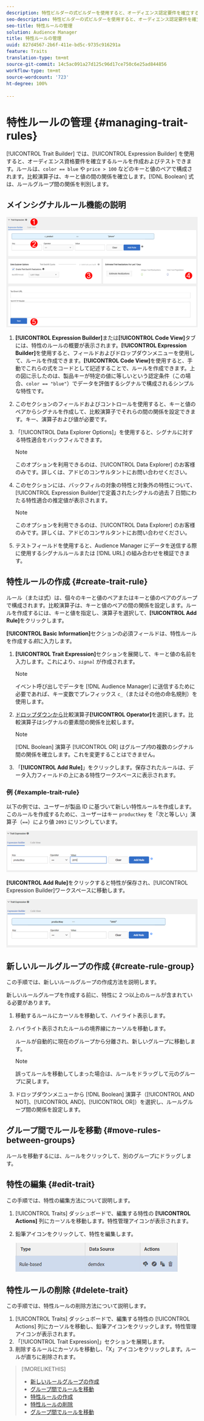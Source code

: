 ```yaml
---
description: 特性ビルダーの式ビルダーを使用すると、オーディエンス認定要件を確立するルールを作成およびテストできます。ルールは、「color == blue」または「price > 100」などのキーと値のペアで構成されます。比較演算子は、キーと値の間の関係を確立します。ブール式は、ルールグループ間の関係を判別します。
seo-description: 特性ビルダーの式ビルダーを使用すると、オーディエンス認定要件を確立するルールを作成およびテストできます。ルールは、「color == blue」または「price > 100」などのキーと値のペアで構成されます。比較演算子は、キーと値の間の関係を確立します。ブール式は、ルールグループ間の関係を判別します。
seo-title: 特性ルールの管理
solution: Audience Manager
title: 特性ルールの管理
uuid: 827d4567-2b6f-411e-bd5c-9735c916291a
feature: Traits
translation-type: tm+mt
source-git-commit: 14c5ac091a27d125c96d17ce750c6e25ad844856
workflow-type: tm+mt
source-wordcount: '723'
ht-degree: 100%

---
```



# 特性ルールの管理 {#managing-trait-rules}

[!UICONTROL Trait Builder] では、[!UICONTROL Expression Builder] を使用すると、オーディエンス資格要件を確立するルールを作成およびテストできます。ルールは、`color == blue` や `price > 100` などのキーと値のペアで構成されます。比較演算子は、キーと値の間の関係を確立します。[!DNL Boolean] 式は、ルールグループ間の関係を判別します。

<!-- c_tb_rules.xml -->

## メインシグナルルール機能の説明

![](assets/manage-trait-rules.png)

1. **[!UICONTROL Expression Builder]**&#x200B;または&#x200B;**[!UICONTROL Code View]**&#x200B;タブには、特性のルールの概要が表示されます。**[!UICONTROL Expression Builder]**&#x200B;を使用すると、フィールドおよびドロップダウンメニューを使用して、ルールを作成できます。**[!UICONTROL Code View]**&#x200B;を使用すると、手動でこれらの式をコードとして記述することで、ルールを作成できます。上の図に示したのは、製品キーが特定の値に等しいという認定条件（この場合、`color == "blue"`）でデータを評価するシグナルで構成されるシンプルな特性です。

1. このセクションのフィールドおよびコントロールを使用すると、キーと値のペアからシグナルを作成して、比較演算子でそれらの間の関係を設定できます。キー、演算子および値が必要です。
1. 「[!UICONTROL Data Explorer Options]」を使用すると、シグナルに対する特性適合をバックフィルできます。

   >[!NOTE]
   >
   >このオプションを利用できるのは、[!UICONTROL Data Explorer] のお客様のみです。詳しくは、アドビのコンサルタントにお問い合わせください。

1. このセクションには、バックフィルの対象の特性と対象外の特性について、[!UICONTROL Expression Builder]で定義されたシグナルの過去 7 日間にわたる特性適合の推定値が表示されます。

   >[!NOTE]
   >
   >このオプションを利用できるのは、[!UICONTROL Data Explorer] のお客様のみです。詳しくは、アドビのコンサルタントにお問い合わせください。

1. テストフィールドを使用すると、Audience Manager にデータを送信する際に使用するシグナルルールまたは [!DNL URL] の組み合わせを検証できます。

## 特性ルールの作成 {#create-trait-rule}

ルール（または式）は、個々のキーと値のペアまたはキーと値のペアのグループで構成されます。比較演算子は、キーと値のペアの間の関係を設定します。ルールを作成するには、キーと値を指定し、演算子を選択して、**[!UICONTROL Add Rule]**&#x200B;をクリックします。

<!-- t_tb_create_rules.xml -->

**[!UICONTROL Basic Information]**&#x200B;セクションの必須フィールドは、特性ルールを作成する&#x200B;*前*&#x200B;に入力します。

1. **[!UICONTROL Trait Expression]**&#x200B;セクションを展開して、キーと値の名前を入力します。これにより、*`signal`* が作成されます。

   >[!NOTE]
   >
   >イベント呼び出しでデータを [!DNL Audience Manager] に送信するために必要であれば、キー変数でプレフィックス `c_`（またはその他の命名規則）を使用します。

1. [ドロップダウンから](../../features/traits/trait-comparison-operators.md)比較演算子&#x200B;**[!UICONTROL Operator]**&#x200B;を選択します。比較演算子はシグナルの要素間の関係を比較します。

   >[!NOTE]
   >
   >[!DNL Boolean] 演算子 [!UICONTROL OR] はグループ&#x200B;*内*&#x200B;の複数のシグナル間の関係を確立します。これを変更することはできません。

1. 「**[!UICONTROL Add Rule]**」をクリックします。保存されたルールは、データ入力フィールドの上にある特性ワークスペースに表示されます。

### 例 {#example-trait-rule}

以下の例では、ユーザーが製品 ID に基づいて新しい特性ルールを作成します。このルールを作成するために、ユーザーはキー `productkey` を「次と等しい」演算子（`==`）により値 `2093` にリンクしています。


![](assets/tb_sample_rule1.png)

**[!UICONTROL Add Rule]**&#x200B;をクリックすると特性が保存され、[!UICONTROL Expression Builder]ワークスペースに移動します。

![](assets/tb_sample_rule2.png)

## 新しいルールグループの作成 {#create-rule-group}

この手順では、新しいルールグループの作成方法を説明します。

<!-- t_tb_new_rule_group.xml -->

新しいルールグループを作成する前に、特性に 2 つ以上のルールが含まれている必要があります。

1. 移動するルールにカーソルを移動して、ハイライト表示します。
1. ハイライト表示されたルールの境界線にカーソルを移動します。

   ルールが自動的に現在のグループから分離され、新しいグループに移動します。

   >[!NOTE]
   >
   >誤ってルールを移動してしまった場合は、ルールをドラッグして元のグループに戻します。

1. ドロップダウンメニューから [!DNL Boolean] 演算子（[!UICONTROL AND NOT]、[!UICONTROL AND]、[!UICONTROL OR]）を選択し、ルールグループ間の関係を設定します。

## グループ間でルールを移動 {#move-rules-between-groups}

ルールを移動するには、ルールをクリックして、別のグループにドラッグします。

## 特性の編集 {#edit-trait}

この手順では、特性の編集方法について説明します。

<!-- t_tb_edit.xml -->

1. [!UICONTROL Traits] ダッシュボードで、編集する特性の **[!UICONTROL Actions]** 列にカーソルを移動します。特性管理アイコンが表示されます。
1. 鉛筆アイコンをクリックして、特性を編集します。

   ![](assets/tb_edit_trait.png)

## 特性ルールの削除 {#delete-trait}

この手順では、特性ルールの削除方法について説明します。

<!-- t_tb_delete_rule.xml -->

1. [!UICONTROL Traits] ダッシュボードで、編集する特性の [!UICONTROL Actions] 列にカーソルを移動し、鉛筆アイコンをクリックします。特性管理アイコンが表示されます。
1. 「[!UICONTROL Trait Expression]」セクションを展開します。
1. 削除するルールにカーソルを移動し、「X」アイコンをクリックします。ルールが直ちに削除されます。

>[!MORELIKETHIS]
>
>* [新しいルールグループの作成](../../features/traits/manage-trait-rules.md#create-rule-group)
>* [グループ間でルールを移動](../../features/traits/manage-trait-rules.md#move-rules-between-groups)
>* [特性ルールの作成](../../features/traits/manage-trait-rules.md#create-trait-rule)
>* [特性ルールの削除](../../features/traits/manage-trait-rules.md#delete-trait)
>* [グループ間でルールを移動](../../features/traits/manage-trait-rules.md#move-rules-between-groups)

